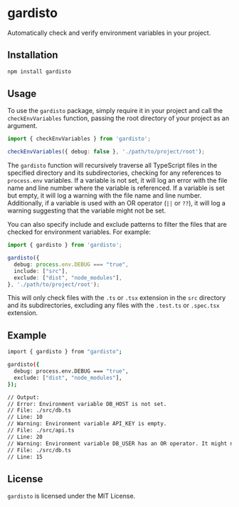 # gardisto

Automatically check and verify environment variables in your project.

## Installation

```bash
npm install gardisto
```

## Usage

To use the `gardisto` package, simply require it in your project and call the `checkEnvVariables` function, passing the root directory of your project as an argument.

```typescript
import { checkEnvVariables } from 'gardisto';

checkEnvVariables({ debug: false }, './path/to/project/root');
```

The `gardisto` function will recursively traverse all TypeScript files in the specified directory and its subdirectories, checking for any references to `process.env` variables. If a variable is not set, it will log an error with the file name and line number where the variable is referenced. If a variable is set but empty, it will log a warning with the file name and line number. Additionally, if a variable is used with an OR operator (`||` or `??`), it will log a warning suggesting that the variable might not be set.

You can also specify include and exclude patterns to filter the files that are checked for environment variables. For example:

```typescript
import { gardisto } from 'gardisto';

gardisto({
  debug: process.env.DEBUG === "true",
  include: ["src"],
  exclude: ["dist", "node_modules"],
}, './path/to/project/root');
```

This will only check files with the `.ts` or `.tsx` extension in the `src` directory and its subdirectories, excluding any files with the `.test.ts` or `.spec.tsx` extension.

## Example

```bash
import { gardisto } from "gardisto";

gardisto({
  debug: process.env.DEBUG === "true",
  exclude: ["dist", "node_modules"],
});

// Output:
// Error: Environment variable DB_HOST is not set.
// File: ./src/db.ts
// Line: 10
// Warning: Environment variable API_KEY is empty.
// File: ./src/api.ts
// Line: 20
// Warning: Environment variable DB_USER has an OR operator. It might not be set.
// File: ./src/db.ts
// Line: 15
```

## License

`gardisto` is licensed under the MIT License.
